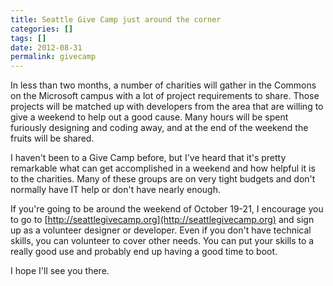 ```yaml
---
title: Seattle Give Camp just around the corner
categories: []
tags: []
date: 2012-08-31
permalink: givecamp
---
```


In less than two months, a number of charities will gather in the Commons on the Microsoft campus with a lot of project requirements to share. Those projects will be matched up with developers from the area that are willing to give a weekend to help out a good cause. Many hours will be spent furiously designing and coding away, and at the end of the weekend the fruits will be shared.
<!-- xmore -->

I haven&#39;t been to a Give Camp before, but I&#39;ve heard that it&#39;s pretty remarkable what can get accomplished in a weekend and how helpful it is to the charities. Many of these groups are on very tight budgets and don&#39;t normally have IT help or don&#39;t have nearly enough.

If you&#39;re going to be around the weekend of October 19-21, I encourage you to go to [http://seattlegivecamp.org](http://seattlegivecamp.org) and sign up as a volunteer designer or developer. Even if you don&#39;t have technical skills, you can volunteer to cover other needs. You can put your skills to a really good use and probably end up having a good time to boot.

I hope I&#39;ll see you there.